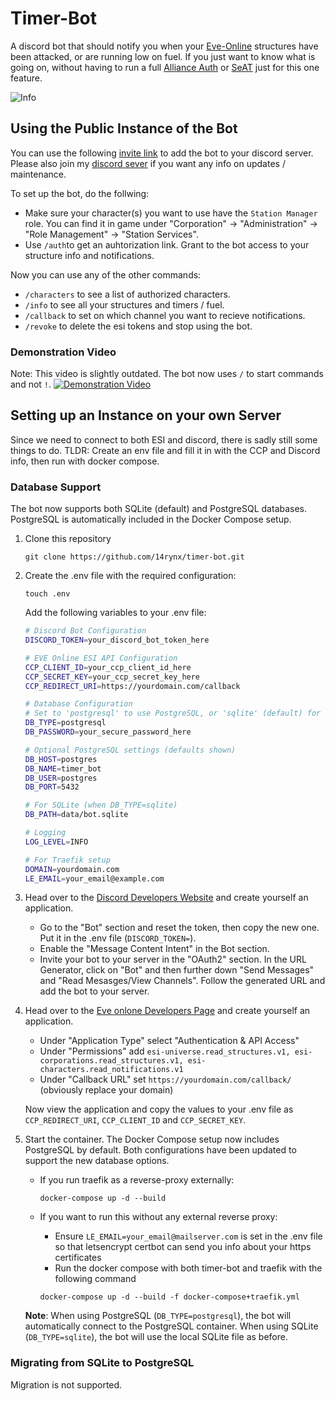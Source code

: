 # Timer-Bot

A discord bot that should notify you when your [Eve-Online](https://www.eveonline.com) structures have been attacked, or are running low on fuel.
If you just want to know what is going on, without having to run a full [Alliance Auth](https://apps.allianceauth.org/) or [SeAT](https://github.com/eveseat/seat) just for this one feature.

![Info](https://friendly-splash.space/Tools/timer-notifications-images/info-command.png)

## Using the Public Instance of the Bot

You can use the following [invite link](https://discord.com/oauth2/authorize?client_id=1180817944813518879&permissions=3072&scope=bot) to add the bot to your discord server.
Please also join my [discord sever](https://discord.com/invite/fT3eShrg5g) if you want any info on updates / maintenance.

To set up the bot, do the follwing:
- Make sure your character(s) you want to use have the `Station Manager` role. You can find it in game under "Corporation" -> "Administration" -> "Role Management" -> "Station Services".
- Use `/auth`to get an auhtorization link.  Grant to the bot access to your structure info and notifications.

Now you can use any of the other commands:
- `/characters` to see a list of authorized characters.
- `/info` to see all your structures and timers / fuel.
- `/callback` to set on which channel you want to recieve notifications.
- `/revoke` to delete the esi tokens and stop using the bot.

### Demonstration Video
Note: This video is slightly outdated. The bot now uses `/` to start commands and not `!`.
[![Demonstration Video](https://img.youtube.com/vi/s6n5UfaSpWg/0.jpg)](https://www.youtube.com/watch?v=s6n5UfaSpWg)

## Setting up an Instance on your own Server

Since we need to connect to both ESI and discord, there is sadly still some things to do.
TLDR: Create an env file and fill it in with the CCP and Discord info, then run with docker compose.

### Database Support
The bot now supports both SQLite (default) and PostgreSQL databases. PostgreSQL is automatically included in the Docker Compose setup.

1. Clone this repository
    ```shell
    git clone https://github.com/14rynx/timer-bot.git
    ```
   
2. Create the .env file with the required configuration:
    ```shell
    touch .env
    ```
    
    Add the following variables to your .env file:
    ```bash
    # Discord Bot Configuration
    DISCORD_TOKEN=your_discord_bot_token_here
    
    # EVE Online ESI API Configuration
    CCP_CLIENT_ID=your_ccp_client_id_here
    CCP_SECRET_KEY=your_ccp_secret_key_here
    CCP_REDIRECT_URI=https://yourdomain.com/callback
    
    # Database Configuration
    # Set to 'postgresql' to use PostgreSQL, or 'sqlite' (default) for SQLite
    DB_TYPE=postgresql
    DB_PASSWORD=your_secure_password_here
    
    # Optional PostgreSQL settings (defaults shown)
    DB_HOST=postgres
    DB_NAME=timer_bot
    DB_USER=postgres
    DB_PORT=5432
    
    # For SQLite (when DB_TYPE=sqlite)
    DB_PATH=data/bot.sqlite
    
    # Logging
    LOG_LEVEL=INFO
    
    # For Traefik setup
    DOMAIN=yourdomain.com
    LE_EMAIL=your_email@example.com
    ```

3. Head over to the [Discord Developers Website](https://discord.com/developers/) and create yourself an application.
    - Go to the "Bot" section and reset the token, then copy the new one. Put it in the .env file (`DISCORD_TOKEN=`).
    - Enable the "Message Content Intent" in the Bot section.
    - Invite your bot to your server in the "OAuth2" section. In the URL Generator, click on "Bot" and then
    further down "Send Messages" and "Read Mesasges/View Channels". Follow the generated URL and add the bot to your server.

4. Head over to the [Eve onlone Developers Page](https://developers.eveonline.com/) and create yourself an application.
    - Under "Application Type" select "Authentication & API Access"
    - Under "Permissions" add `esi-universe.read_structures.v1, esi-corporations.read_structures.v1, esi-characters.read_notifications.v1`
    - Under "Callback URL" set `https://yourdomain.com/callback/` (obviously replace your domain)

    Now view the application and copy the values to your .env file as `CCP_REDIRECT_URI`, `CCP_CLIENT_ID` and `CCP_SECRET_KEY`.

5. Start the container.
    The Docker Compose setup now includes PostgreSQL by default. Both configurations have been updated to support the new database options.
    
    + If you run traefik as a reverse-proxy externally:
      ```shell
      docker-compose up -d --build
      ```
    
    + If you want to run this without any external reverse proxy:
      - Ensure `LE_EMAIL=your_email@mailserver.com` is set in the .env file so that letsencrypt certbot can send you info about your https certificates
      - Run the docker compose with both timer-bot and traefik with the following command
      ```shell
      docker-compose up -d --build -f docker-compose+traefik.yml
      ```

    **Note**: When using PostgreSQL (`DB_TYPE=postgresql`), the bot will automatically connect to the PostgreSQL container. When using SQLite (`DB_TYPE=sqlite`), the bot will use the local SQLite file as before.

### Migrating from SQLite to PostgreSQL

Migration is not supported.
